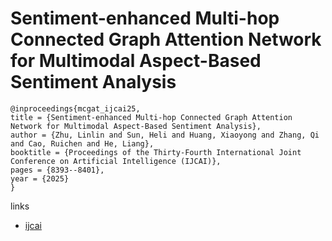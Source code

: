 # Sentiment-enhanced Multi-hop Connected Graph Attention Network for Multimodal Aspect-Based Sentiment Analysis

```
@inproceedings{mcgat_ijcai25,
title = {Sentiment-enhanced Multi-hop Connected Graph Attention Network for Multimodal Aspect-Based Sentiment Analysis},
author = {Zhu, Linlin and Sun, Heli and Huang, Xiaoyong and Zhang, Qi and Cao, Ruichen and He, Liang},
booktitle = {Proceedings of the Thirty-Fourth International Joint Conference on Artificial Intelligence (IJCAI)},
pages = {8393--8401},
year = {2025}
}
```

links
- [ijcai](https://www.ijcai.org/proceedings/2025/933)
